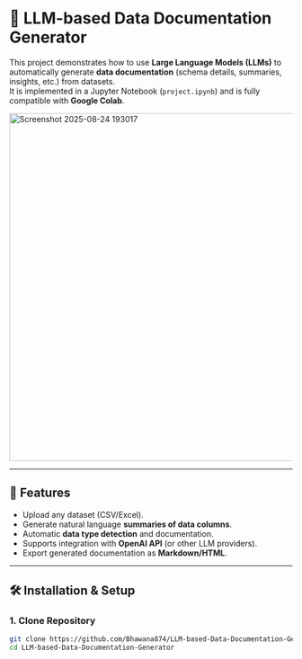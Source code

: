 
# 📄 LLM-based Data Documentation Generator

This project demonstrates how to use **Large Language Models (LLMs)** to automatically generate **data documentation** (schema details, summaries, insights, etc.) from datasets.  
It is implemented in a Jupyter Notebook (`project.ipynb`) and is fully compatible with **Google Colab**.


<img width="1598" height="619" alt="Screenshot 2025-08-24 193017" src="https://github.com/user-attachments/assets/c3f14649-99f3-4e0f-8113-b604dcde762f" />

---

## 🚀 Features
- Upload any dataset (CSV/Excel).
- Generate natural language **summaries of data columns**.
- Automatic **data type detection** and documentation.
- Supports integration with **OpenAI API** (or other LLM providers).
- Export generated documentation as **Markdown/HTML**.

---

## 🛠️ Installation & Setup

### 1. Clone Repository
```bash
git clone https://github.com/Bhawana874/LLM-based-Data-Documentation-Generator.git
cd LLM-based-Data-Documentation-Generator
